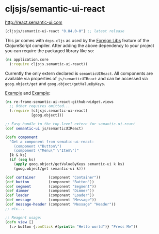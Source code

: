 # cljsjs/semantic-ui-react

http://react.semantic-ui.com

[](dependency)
```clojure
[cljsjs/semantic-ui-react "0.84.0-0"] ;; latest release
```
[](/dependency)

This jar comes with `deps.cljs` as used by the [Foreign Libs][flibs] feature
of the ClojureScript compiler. After adding the above dependency to your project
you can require the packaged library like so:

```clojure
(ns application.core
  (:require cljsjs.semantic-ui-react))
```

Currently the only extern declared is `semanticUIReact`. All
components are available via properties of `js/semanticUIReact` and
can be accessed via `goog.object/get` and
`goog.object/getValueByKeys`.

[Example][OpenSourcery] and [Example][OpenSourcery2]:

```clojure
(ns re-frame-semantic-ui-react-github-widget.views
  ;; Other requires omitted...
  (:require [cljsjs.semantic-ui-react]
            [goog.object]))

;; Easy handle to the top-level extern for semantic-ui-react
(def semantic-ui js/semanticUIReact)

(defn component
  "Get a component from sematic-ui-react:
    (component \"Button\")
    (component \"Menu\" \"Item\")"
  [k & ks]
  (if (seq ks)
    (apply goog.object/getValueByKeys semantic-ui k ks)
    (goog.object/get semantic-ui k)))

(def container      (component "Container"))
(def button         (component "Button"))
(def segment        (component "Segment"))
(def dimmer         (component "Dimmer"))
(def loader         (component "Loader"))
(def message        (component "Message"))
(def message-header (component "Message" "Header"))
;; etc...

;; Reagent usage:
(defn view []
  [:> button {:onClick #(println "Hello world")} "Press Me"])
```

[flibs]: https://clojurescript.org/reference/packaging-foreign-deps
[OpenSourcery]: https://www.opensourcery.co.za/2017/02/12/using-semantic-ui-react-with-re-frame/
[OpenSourcery2]: https://www.opensourcery.co.za/2018/04/22/passing-around-components-with-reagent-and-semantic-ui/
